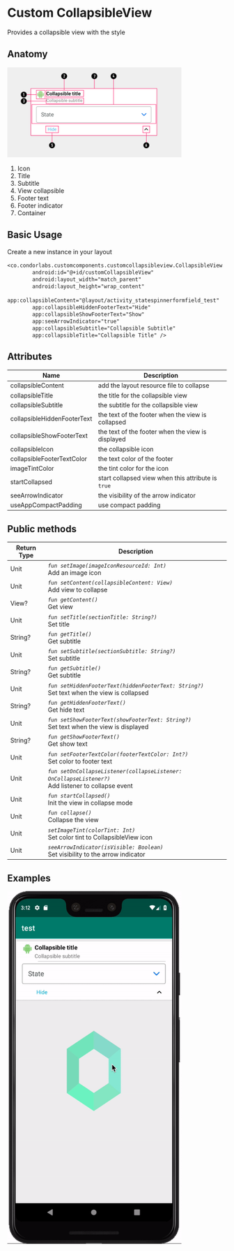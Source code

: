 # Custom CollapsibleView
Provides a collapsible view with the style

## Anatomy
<img src="/Images/customcollapsibleview/collapsible_view_anatomy.png" width="400" heigth="400"/>

1. Icon
2. Title
3. Subtitle
4. View collapsible
5. Footer text
6. Footer indicator
7. Container

## Basic Usage
Create a new instance in your layout

```
<co.condorlabs.customcomponents.customcollapsibleview.CollapsibleView
        android:id="@+id/customCollapsibleView"
        android:layout_width="match_parent"
        android:layout_height="wrap_content"
        app:collapsibleContent="@layout/activity_statespinnerformfield_test"
        app:collapsibleHiddenFooterText="Hide"
        app:collapsibleShowFooterText="Show"
        app:seeArrowIndicator="true"
        app:collapsibleSubtitle="Collapsible Subtitle"
        app:collapsibleTitle="Collapsible Title" />
```

## Attributes
| Name | Description  |
| - | - |
| collapsibleContent | add the layout resource file to collapse |
| collapsibleTitle | the title for the collapsible view |
| collapsibleSubtitle | the subtitle for the collapsible view |
| collapsibleHiddenFooterText | the text of the footer when the view is collapsed |
| collapsibleShowFooterText | the text of the footer when the view is displayed |
| collapsibleIcon | the collapsible icon |
| collapsibleFooterTextColor | the text color of the footer |
| imageTintColor | the tint color for the icon |
| startCollapsed | start collapsed view when this attribute is `true` |
| seeArrowIndicator | the visibility of the arrow indicator |
| useAppCompactPadding | use compact padding |

## Public methods
| Return Type | Description |
| -| - |
|  Unit | *`fun setImage(imageIconResourceId: Int)`* <br> Add an image icon |
|  Unit | *`fun setContent(collapsibleContent: View)`* <br> Add view to collapse |
|  View? | *`fun getContent()`* <br> Get view |
|  Unit | *`fun setTitle(sectionTitle: String?)`* <br> Set title |
|  String? | *`fun getTitle()`* <br> Get subtitle |
|  Unit | *`fun setSubtitle(sectionSubtitle: String?)`* <br> Set subtitle |
|  String? | *`fun getSubtitle()`* <br> Get subtitle |
|  Unit | *`fun setHiddenFooterText(hiddenFooterText: String?)`* <br> Set text when the view is collapsed |
|  String? | *`fun getHiddenFooterText()`* <br> Get hide text |
|  Unit | *`fun setShowFooterText(showFooterText: String?)`* <br> Set text when the view is displayed |
|  String? | *`fun getShowFooterText()`* <br> Get show text |
|  Unit | *`fun setFooterTextColor(footerTextColor: Int?)`* <br> Set color to footer text |
|  Unit | *`fun setOnCollapseListener(collapseListener: OnCollapseListener?)`* <br> Add listener to collapse event |
|  Unit | *`fun startCollapsed()`* <br> Init the view in collapse mode |
|  Unit | *`fun collapse()`* <br> Collapse the view |
|  Unit | *`setImageTint(colorTint: Int)`* <br> Set color tint to CollapsibleView icon |
|  Unit | *`seeArrowIndicator(isVisible: Boolean)`* <br> Set visibility to the arrow indicator |

## Examples
<img src="/Images/customcollapsibleview/collapsible_animation.gif" width="400" heigth="400"/>
